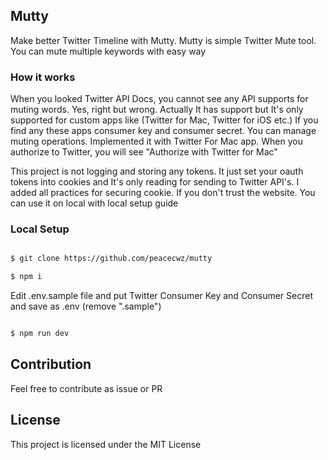 ## Mutty

Make better Twitter Timeline with Mutty. Mutty is simple Twitter Mute tool. You can mute multiple keywords with easy way
 
### How it works

When you looked Twitter API Docs, you cannot see any API supports for muting words. Yes, right but wrong. Actually It has support but It's only supported for custom apps like (Twitter for Mac, Twitter for iOS etc.) If you find any these apps consumer key and consumer secret. You can manage muting operations. Implemented it with Twitter For Mac app. When you authorize to Twitter, you will see "Authorize with Twitter for Mac"

This project is not logging and storing any tokens. It just set your oauth tokens into cookies and It's only reading for sending to Twitter API's. I added all practices for securing cookie. If you don't trust the website. You can use it on local with local setup guide

### Local Setup

```bash

$ git clone https://github.com/peacecwz/mutty

$ npm i

```

Edit .env.sample file and put Twitter Consumer Key and Consumer Secret and save as .env (remove ".sample")

```bash

$ npm run dev

```

## Contribution

Feel free to contribute as issue or PR

## License

This project is licensed under the MIT License
